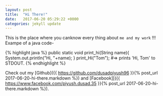 ```yaml
---
layout: post
title:  "Hi There!"
date:   2017-06-20 05:29:22 +0000
categories: jekyll update
---
```

This is the place where you canknow every thing about `me and my work` !!!
Exampe of a java code-

{% highlight java %}
public static void print_hi(String name){
  System.out.println("Hi, "+name);
}
print_Hi("Tom");
#=> prints 'Hi, Tom' to STDOUT.
{% endhighlight %}

Check out my [Github]({{ https://github.com/dusadpiyush96 }}{% post_url 2017-06-20-hi-there.markdown %}) and [Facebook][({{ https://www.facebook.com/piyush.dusad.35 }}{% post_url 2017-06-20-hi-there.markdown %}).

[github-profile]: https://github.com/dusadpiyush96
[fb]:   https://www.facebook.com/piyush.dusad.35

